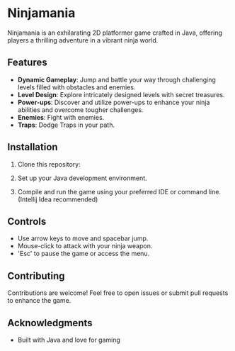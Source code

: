 # Ninjamania

Ninjamania is an exhilarating 2D platformer game crafted in Java, offering players a thrilling adventure in a vibrant ninja world.

## Features

- **Dynamic Gameplay**: Jump and battle your way through challenging levels filled with obstacles and enemies.
- **Level Design**: Explore intricately designed levels with secret treasures.
- **Power-ups**: Discover and utilize power-ups to enhance your ninja abilities and overcome tougher challenges.
- **Enemies**: Fight with enemies.
- **Traps**: Dodge Traps in your path.

## Installation

1. Clone this repository:

2. Set up your Java development environment.

3. Compile and run the game using your preferred IDE or command line.(Intellij Idea recommended)

## Controls

- Use arrow keys to move and spacebar jump.
- Mouse-click to attack with your ninja weapon.
- 'Esc' to pause the game or access the menu.

## Contributing

Contributions are welcome! Feel free to open issues or submit pull requests to enhance the game.

## Acknowledgments

- Built with Java and love for gaming
